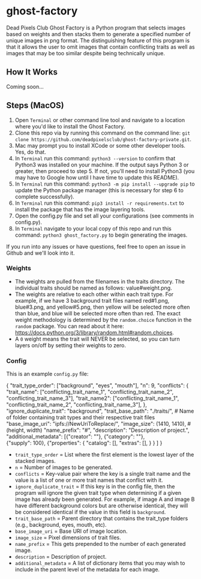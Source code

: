 # ghost-factory

Dead Pixels Club Ghost Factory is a Python program that selects images based on weights and then stacks them to generate a specified number of unique images in png format.  The distinguishing feature of this program is that it allows the user to omit images that contain conflicting traits as well as images that may be too similar despite being technically unique.

## How It Works

Coming soon...

## Steps (MacOS)

1. Open `Terminal` or other command line tool and navigate to a location where you'd like to install the Ghost Factory.
2. Clone this repo via by running this command on the command line:  `git clone https://github.com/deadpixelsclub/ghost-factory-private.git`.
3. Mac may prompt you to install XCode or some other developer tools.  Yes, do that. 
4. In `Terminal` run this command: `python3 --version` to confirm that Python3 was installed on your machine.  If the output says Python 3 or greater, then proceed to step 5.  If not, you'll need to install Python3 (you may have to Google how until I have time to update this README).
5. In `Terminal` run this command: `python3 -m pip install --upgrade pip` to update the Python package manager (this is necessary for step 6 to complete successfully).
6.  In `Terminal` run this command: `pip3 install -r requirements.txt` to install the package that has the image layering tools.
7. Open the config.py file and set all your configurations (see comments in config.py).
8. In `Terminal` navigate to your local copy of this repo and run this command: `python3 ghost_factory.py` to begin generating the images.

If you run into any issues or have questions, feel free to open an issue in Github and we'll look into it.


### Weights

- The weights are pulled from the filenames in the traits directory.  The individual traits should be named as follows:  value#weight.png.
- The weights are relative to each other within each trait type.  For example, if we have 3 background trait files named red#1.png, blue#3.png, and yellow#5.png, then yellow will be selected more often than blue, and blue will be selected more often than red.  The exact weight methodology is determined by the `random.choice` function in the `random` package.  You can read about it here:  https://docs.python.org/3/library/random.html#random.choices.
- A `0` weight means the trait will NEVER be selected, so you can turn layers on/off by setting their weights to zero.


### Config

This is an example `config.py` file:

{
  "trait_type_order": ["background", "eyes", "mouth"], 
  "n": 9, 
  "conflicts": { 
      "trait_name": ["conflicting_trait_name_1", "conflicting_trait_name_2", "conflicting_trait_name_3"],
      "trait_name2": ["conflicting_trait_name_1", "conflicting_trait_name_2", "conflicting_trait_name_3"],
    },
  "ignore_duplicate_trait": "background",
  "trait_base_path": "./traits/", # Name of folder containing trait types and their respective trait files
  "base_image_uri": "ipfs://NewUriToReplace/", 
  "image_size": (1410, 1410), #(height, width)
  "name_prefix": "#", 
  "description": "Description of project.",
  "additional_metadata": [{"creator": ""},
                          {"category": ""},  
                          {"supply": 100},
                          {"properties": {
                              "catalog": [],
                              "extras": [],
                              }
                            }
                          ]
}

- `trait_type_order` = List where the first element is the lowest layer of the stacked images.
- `n` = Number of images to be generated.
- `conflicts` = Key-value pair where the key is a single trait name and the value is a list of one or more trait names that conflict with it.
- `ignore_duplicate_trait` = If this key is in the config file, then the program will ignore the given trait type when determining if a given image has already been generated.  For example, if image A and image B have different background colors but are otherwise identical, they will be considered identical if the value in this field is `background`.
- `trait_base_path` = Parent directory that contains the trait_type folders (e.g., background, eyes, mouth, etc).
- `base_image_uri` = Base URI of image location.
- `image_size` = Pixel dimensions of trait files.
- `name_prefix` = This gets prepended to the number of each generated image.
- `description` = Description of project.
- `additional_metadata` = A list of dictionary items that you may wish to include in the parent level of the metadata for each image.















